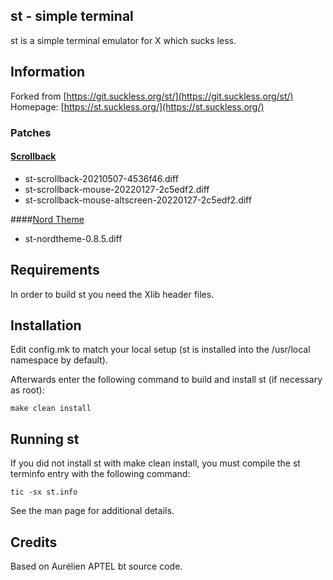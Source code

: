 st - simple terminal
--------------------
st is a simple terminal emulator for X which sucks less.


## Information

Forked from [https://git.suckless.org/st/](https://git.suckless.org/st/)
Homepage: [https://st.suckless.org/](https://st.suckless.org/)

### Patches
#### [Scrollback](https://st.suckless.org/patches/scrollback/)
* st-scrollback-20210507-4536f46.diff
* st-scrollback-mouse-20220127-2c5edf2.diff
* st-scrollback-mouse-altscreen-20220127-2c5edf2.diff

####[Nord Theme](https://st.suckless.org/patches/nordtheme/)
* st-nordtheme-0.8.5.diff


Requirements
------------
In order to build st you need the Xlib header files.


Installation
------------
Edit config.mk to match your local setup (st is installed into
the /usr/local namespace by default).

Afterwards enter the following command to build and install st (if
necessary as root):

    make clean install


Running st
----------
If you did not install st with make clean install, you must compile
the st terminfo entry with the following command:

    tic -sx st.info

See the man page for additional details.

Credits
-------
Based on Aurélien APTEL <aurelien dot aptel at gmail dot com> bt source code.


